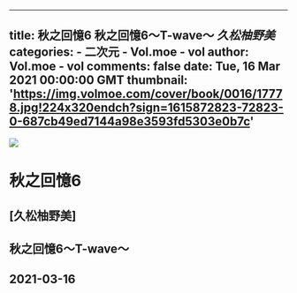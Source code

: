 
---
title: 秋之回憶6 秋之回憶6～T-wave～ _久松柚野美_
categories: 
    - 二次元
    - Vol.moe - vol
author: Vol.moe - vol
comments: false
date: Tue, 16 Mar 2021 00:00:00 GMT
thumbnail: 'https://img.volmoe.com/cover/book/0016/17778.jpg!224x320endch?sign=1615872823-72823-0-687cb49ed7144a98e3593fd5303e0b7c'
---

<div>   
<img src="https://img.volmoe.com/cover/book/0016/17778.jpg!224x320endch?sign=1615872823-72823-0-687cb49ed7144a98e3593fd5303e0b7c" referrerpolicy="no-referrer">
            <h1>秋之回憶6</h1>
            <h2>[久松柚野美]</h2>
            <h2>秋之回憶6～T-wave～</h2>
            <h2>2021-03-16</h2>  
</div>
            